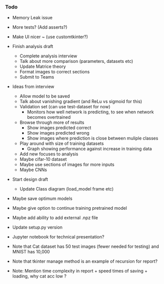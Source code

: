 ### Todo

- Memory Leak issue
- More tests? (Add asserts?)
- Make UI nicer ~ (use customtkinter?)

- Finish analysis draft
  - Complete analysis interview
  - Talk about more comparison (parameters, datasets etc)
  - Update Matrice theory
  - Format images to correct sections
  - Submit to Teams

- Ideas from interview
  - Allow model to be saved
  - Talk about vanishing gradient (and ReLu vs sigmoid for this)
  - Validation set (can use test-dataset for now)
    - Monitors how well network is predicting, to see when network becomes overtrained
  - Browse through more of results
    - Show images predicted correct
    - Show images predicted wrong
    - Show images where prediction is close between muliple classes
  - Play around with size of training datasets
    - Graph showing performance against increase in training data
  - Add new focuses to analysis
  - Maybe cifar-10 dataset
  - Maybe use sections of images for more inputs
  - Maybe CNNs

- Start design draft
  - Update Class diagram (load_model frame etc)

- Maybe save optimum models
- Maybe give option to continue training pretrained model
- Maybe add ability to add external .npz file

- Update setup.py version

- Jupyter notebook for technical presentation?

- Note that Cat dataset has 50 test images (fewer needed for testing) and MNIST has 10,000
- Note that tkinter manage method is an example of recursion for report?
- Note: Mention time complexity in report + speed times of saving + loading, why cat acc low ?